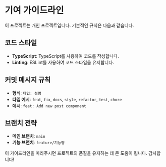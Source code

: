 # 기여 가이드라인

이 프로젝트는 개인 프로젝트입니다. 기본적인 규칙은 다음과 같습니다.

## 코드 스타일

- **TypeScript**: TypeScript를 사용하여 코드를 작성합니다.
- **Linting**: ESLint를 사용하여 코드 스타일을 유지합니다.

## 커밋 메시지 규칙

- **형식**: `타입: 설명`
- **타입 예시**: `feat`, `fix`, `docs`, `style`, `refactor`, `test`, `chore`
- **예시**: `feat: Add new post component`

## 브랜치 전략

- **메인 브랜치**: `main`
- **기능 브랜치**: `feature/기능명`

이 가이드라인을 따라주시면 프로젝트의 품질을 유지하는 데 큰 도움이 됩니다. 감사합니다!
